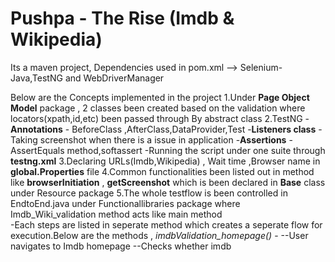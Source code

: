 # Pushpa - The Rise (Imdb & Wikipedia)

Its a maven project, Dependencies used in pom.xml --> Selenium-Java,TestNG and WebDriverManager

Below are the Concepts implemented in the project 
1.Under **Page Object Model** package , 2 classes been created based on the validation where locators(xpath,id,etc) been passed through By abstract class
2.TestNG
  -**Annotations** - BeforeClass ,AfterClass,DataProvider,Test
  -**Listeners class** - Taking screenshot when there is a issue in application
  -**Assertions** - AssertEquals method,softassert
  -Running the script under one suite through **testng.xml**
3.Declaring URLs(Imdb,Wikipedia) , Wait time ,Browser name in **global.Properties** file
4.Common functionalities been listed out in method like **browserInitiation** , **getScreenshot** which is been declared in **Base** class under Resource package
5.The whole testflow is been controlled in EndtoEnd.java under Functionallibraries package where Imdb_Wiki_validation method acts like main method  
  -Each steps are listed in seperate method which creates a seperate flow for execution.Below are the methods ,
    *imdbValidation_homepage()* - 
        --User navigates to Imdb homepage
        --Checks whether imdb 
